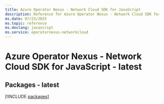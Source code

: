 ```yaml
---
title: Azure Operator Nexus - Network Cloud SDK for JavaScript
description: Reference for Azure Operator Nexus - Network Cloud SDK for JavaScript
ms.date: 07/23/2025
ms.topic: reference
ms.devlang: javascript
ms.service: operatornexus-networkcloud
---
```

# Azure Operator Nexus - Network Cloud SDK for JavaScript - latest
## Packages - latest
[!INCLUDE [packages](operator-nexus---network-cloud-index.md)]